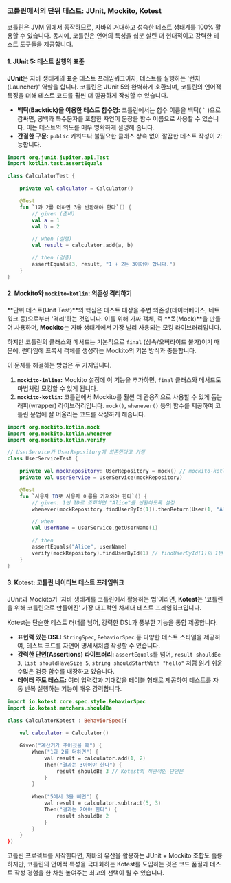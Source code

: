 ### 코틀린에서의 단위 테스트: JUnit, Mockito, Kotest

코틀린은 JVM 위에서 동작하므로, 자바의 거대하고 성숙한 테스트 생태계를 100% 활용할 수 있습니다. 동시에, 코틀린은 언어의 특성을 십분 살린 더 현대적이고 강력한 테스트 도구들을 제공합니다.

#### 1\. JUnit 5: 테스트 실행의 표준

**JUnit**은 자바 생태계의 표준 테스트 프레임워크이자, 테스트를 실행하는 '런처(Launcher)' 역할을 합니다. 코틀린은 JUnit 5와 완벽하게 호환되며, 코틀린의 언어적 특징을 더해 테스트 코드를 훨씬 더 깔끔하게 작성할 수 있습니다.

  * **백틱(Backtick)을 이용한 테스트 함수명:** 코틀린에서는 함수 이름을 백틱( `` ` `` )으로 감싸면, 공백과 특수문자를 포함한 자연어 문장을 함수 이름으로 사용할 수 있습니다. 이는 테스트의 의도를 매우 명확하게 설명해 줍니다.
  * **간결한 구문:** `public` 키워드나 불필요한 클래스 상속 없이 깔끔한 테스트 작성이 가능합니다.

<!-- end list -->

```kotlin
import org.junit.jupiter.api.Test
import kotlin.test.assertEquals

class CalculatorTest {

    private val calculator = Calculator()

    @Test
    fun `1과 2를 더하면 3을 반환해야 한다`() {
        // given (준비)
        val a = 1
        val b = 2

        // when (실행)
        val result = calculator.add(a, b)

        // then (검증)
        assertEquals(3, result, "1 + 2는 3이어야 합니다.")
    }
}
```

#### 2\. Mockito와 `mockito-kotlin`: 의존성 격리하기

\*\*단위 테스트(Unit Test)\*\*의 핵심은 테스트 대상을 주변 의존성(데이터베이스, 네트워크 등)으로부터 '격리'하는 것입니다. 이를 위해 가짜 객체, 즉 \*\*목(Mock)\*\*을 만들어 사용하며, **Mockito**는 자바 생태계에서 가장 널리 사용되는 모킹 라이브러리입니다.

하지만 코틀린의 클래스와 메서드는 기본적으로 `final` (상속/오버라이드 불가)이기 때문에, 런타임에 프록시 객체를 생성하는 Mockito의 기본 방식과 충돌합니다.

이 문제를 해결하는 방법은 두 가지입니다.

1.  **`mockito-inline`:** Mockito 설정에 이 기능을 추가하면, `final` 클래스와 메서드도 마법처럼 모킹할 수 있게 됩니다.
2.  **`mockito-kotlin`:** 코틀린에서 Mockito를 훨씬 더 관용적으로 사용할 수 있게 돕는 래퍼(wrapper) 라이브러리입니다. `mock()`, `whenever()` 등의 함수를 제공하여 코틀린 문법에 잘 어울리는 코드를 작성하게 해줍니다.

<!-- end list -->

```kotlin
import org.mockito.kotlin.mock
import org.mockito.kotlin.whenever
import org.mockito.kotlin.verify

// UserService가 UserRepository에 의존한다고 가정
class UserServiceTest {

    private val mockRepository: UserRepository = mock() // mockito-kotlin 헬퍼 함수
    private val userService = UserService(mockRepository)

    @Test
    fun `사용자 ID로 사용자 이름을 가져와야 한다`() {
        // given: 1번 ID로 조회하면 "Alice"를 반환하도록 설정
        whenever(mockRepository.findUserById(1)).thenReturn(User(1, "Alice"))

        // when
        val userName = userService.getUserName(1)

        // then
        assertEquals("Alice", userName)
        verify(mockRepository).findUserById(1) // findUserById(1)이 1번 호출되었는지 검증
    }
}
```

#### 3\. Kotest: 코틀린 네이티브 테스트 프레임워크

JUnit과 Mockito가 '자바 생태계를 코틀린에서 활용하는 법'이라면, **Kotest**는 '코틀린을 위해 코틀린으로 만들어진' 가장 대표적인 차세대 테스트 프레임워크입니다.

Kotest는 단순한 테스트 러너를 넘어, 강력한 DSL과 풍부한 기능을 통합 제공합니다.

  * **표현력 있는 DSL:** `StringSpec`, `BehaviorSpec` 등 다양한 테스트 스타일을 제공하여, 테스트 코드를 자연어 명세서처럼 작성할 수 있습니다.
  * **강력한 단언(Assertions) 라이브러리:** `assertEquals`를 넘어, `result shouldBe 3`, `list shouldHaveSize 5`, `string shouldStartWith "hello"` 처럼 읽기 쉬운 수많은 검증 함수를 내장하고 있습니다.
  * **데이터 주도 테스트:** 여러 입력값과 기대값을 테이블 형태로 제공하여 테스트를 자동 반복 실행하는 기능이 매우 강력합니다.

<!-- end list -->

```kotlin
import io.kotest.core.spec.style.BehaviorSpec
import io.kotest.matchers.shouldBe

class CalculatorKotest : BehaviorSpec({
    
    val calculator = Calculator()

    Given("계산기가 주어졌을 때") {
        When("1과 2를 더하면") {
            val result = calculator.add(1, 2)
            Then("결과는 3이어야 한다") {
                result shouldBe 3 // Kotest의 직관적인 단언문
            }
        }
        
        When("5에서 3을 빼면") {
            val result = calculator.subtract(5, 3)
            Then("결과는 2여야 한다") {
                result shouldBe 2
            }
        }
    }
})
```

코틀린 프로젝트를 시작한다면, 자바의 유산을 활용하는 JUnit + Mockito 조합도 훌륭하지만, 코틀린의 언어적 특성을 극대화하는 Kotest를 도입하는 것은 코드 품질과 테스트 작성 경험을 한 차원 높여주는 최고의 선택이 될 수 있습니다.